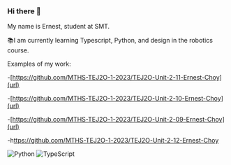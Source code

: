 ### Hi there 👋

My name is Ernest, student at SMT. 

📚I am currently learning Typescript, Python, and design in the robotics course.

Examples of my work:

-[https://github.com/MTHS-TEJ2O-1-2023/TEJ2O-Unit-2-11-Ernest-Choy](url)

-[https://github.com/MTHS-TEJ2O-1-2023/TEJ2O-Unit-2-10-Ernest-Choy](url)

-[https://github.com/MTHS-TEJ2O-1-2023/TEJ2O-Unit-2-09-Ernest-Choy](url)

-h[ttps://github.com/MTHS-TEJ2O-1-2023/TEJ2O-Unit-2-12-Ernest-Choy](url)

![Python](https://img.shields.io/badge/python-3670A0?style=for-the-badge&logo=python&logoColor=ffdd54)
![TypeScript](https://img.shields.io/badge/typescript-%23007ACC.svg?style=for-the-badge&logo=typescript&logoColor=white)
